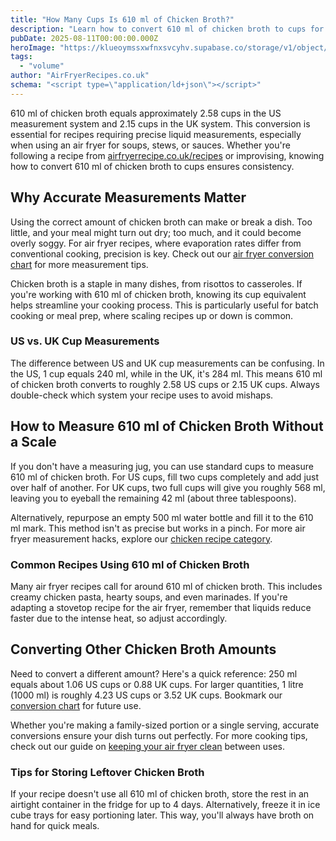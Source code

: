 ```yaml
---
title: "How Many Cups Is 610 ml of Chicken Broth?"
description: "Learn how to convert 610 ml of chicken broth to cups for perfect recipes every time. Get accurate measurements for cooking and baking."
pubDate: 2025-08-11T00:00:00.000Z
heroImage: "https://klueoymssxwfnxsvcyhv.supabase.co/storage/v1/object/public/md/how-many-cups-is-610-ml-of-chicken-broth-06f9d2de.webp"
tags:
  - "volume"
author: "AirFryerRecipes.co.uk"
schema: "<script type=\"application/ld+json\"></script>"
---
```


<p>610 ml of chicken broth equals approximately 2.58 cups in the US measurement system and 2.15 cups in the UK system. This conversion is essential for recipes requiring precise liquid measurements, especially when using an air fryer for soups, stews, or sauces. Whether you're following a recipe from <a href=https://www.airfryerrecipe.co.uk/recipes>airfryerrecipe.co.uk/recipes</a> or improvising, knowing how to convert 610 ml of chicken broth to cups ensures consistency.</p>

<h2>Why Accurate Measurements Matter</h2>  
<p>Using the correct amount of chicken broth can make or break a dish. Too little, and your meal might turn out dry; too much, and it could become overly soggy. For air fryer recipes, where evaporation rates differ from conventional cooking, precision is key. Check out our <a href=https://www.airfryerrecipe.co.uk/air-fryer-conversion-chart>air fryer conversion chart</a> for more measurement tips.</p>  

<p>Chicken broth is a staple in many dishes, from risottos to casseroles. If you're working with 610 ml of chicken broth, knowing its cup equivalent helps streamline your cooking process. This is particularly useful for batch cooking or meal prep, where scaling recipes up or down is common.</p>  

<h3>US vs. UK Cup Measurements</h3>  
<p>The difference between US and UK cup measurements can be confusing. In the US, 1 cup equals 240 ml, while in the UK, it's 284 ml. This means 610 ml of chicken broth converts to roughly 2.58 US cups or 2.15 UK cups. Always double-check which system your recipe uses to avoid mishaps.</p>  

<h2>How to Measure 610 ml of Chicken Broth Without a Scale</h2>  
<p>If you don't have a measuring jug, you can use standard cups to measure 610 ml of chicken broth. For US cups, fill two cups completely and add just over half of another. For UK cups, two full cups will give you roughly 568 ml, leaving you to eyeball the remaining 42 ml (about three tablespoons).</p>  

<p>Alternatively, repurpose an empty 500 ml water bottle and fill it to the 610 ml mark. This method isn't as precise but works in a pinch. For more air fryer measurement hacks, explore our <a href=https://www.airfryerrecipe.co.uk/recipe-category/chicken>chicken recipe category</a>.</p>  

<h3>Common Recipes Using 610 ml of Chicken Broth</h3>  
<p>Many air fryer recipes call for around 610 ml of chicken broth. This includes creamy chicken pasta, hearty soups, and even marinades. If you're adapting a stovetop recipe for the air fryer, remember that liquids reduce faster due to the intense heat, so adjust accordingly.</p>  

<h2>Converting Other Chicken Broth Amounts</h2>  
<p>Need to convert a different amount? Here's a quick reference: 250 ml equals about 1.06 US cups or 0.88 UK cups. For larger quantities, 1 litre (1000 ml) is roughly 4.23 US cups or 3.52 UK cups. Bookmark our <a href=https://www.airfryerrecipe.co.uk/air-fryer-conversion-chart>conversion chart</a> for future use.</p>  

<p>Whether you're making a family-sized portion or a single serving, accurate conversions ensure your dish turns out perfectly. For more cooking tips, check out our guide on <a href=https://www.airfryerrecipe.co.uk/air-fryer-cleaner>keeping your air fryer clean</a> between uses.</p>  

<h3>Tips for Storing Leftover Chicken Broth</h3>  
<p>If your recipe doesn't use all 610 ml of chicken broth, store the rest in an airtight container in the fridge for up to 4 days. Alternatively, freeze it in ice cube trays for easy portioning later. This way, you'll always have broth on hand for quick meals.</p>